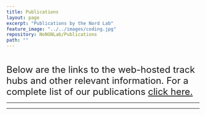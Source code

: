 ```yaml
---
title: Publications
layout: page
excerpt: "Publications by the Nord Lab"
feature_image: "../../images/coding.jpg"
repository: NoNGNLab/Publications
path: ""
---
```


<font size="5">
  <div style="align: center; margin-top: 40px;">Below are the links to the web-hosted track hubs and other relevant information. 
     For a complete list of our publications <a href="https://nordlab.shinyapps.io/base_camp/">click here.</a>
  </div>
</font>
<hr width="100%" style="top-margin: -200px;">

<font size="6">
  <div id="publications"></div>
</font>

___

<script src="../../scripts/pub.js"></script>
